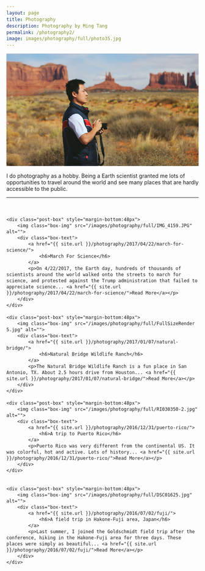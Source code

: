 ```yaml
---
layout: page
title: Photography
description: Photography by Ming Tang
permalink: /photography2/
image: images/photography/full/photo35.jpg
---
```


<!-- panorama photos -->
<a href="/images/tang.jpg" data-imagelightbox="d"><img src="/images/tang.jpg" alt="Me in the monument" /></a>

<div class="page-content wc-container">
	<p>I do photography as a hobby. Being a Earth scientist granted me lots of opportunities to travel around the world and see many places that are hardly accessible to the public.</p>
	<hr style="margin-bottom:48px">

	<div class="post-box" style="margin-bottom:48px">
		<img class="box-img" src="/images/photography/full/IMG_4159.JPG" alt="">
		<div class="box-text">
			<a href="{{ site.url }}/photography/2017/04/22/march-for-science/">
				<h6>March For Science</h6>
			</a>
			<p>On 4/22/2017, the Earth day, hundreds of thousands of scientists around the world walked onto the streets to march for science, and protested against the Trump administration that failed to appreciate science... <a href="{{ site.url }}/photography/2017/04/22/march-for-science/">Read More</a></p>
		</div>
	</div>

	<div class="post-box" style="margin-bottom:48px">
		<img class="box-img" src="/images/photography/full/FullSizeRender 5.jpg" alt="">
		<div class="box-text">
			<a href="{{ site.url }}/photography/2017/01/07/natural-bridge/">
				<h6>Natural Bridge Wildlife Ranch</h6>
			</a>
			<p>The Natural Bridge Wildlife Ranch is a fun place in San Antonio, TX. About 2.5 hours drive from Houston... <a href="{{ site.url }}/photography/2017/01/07/natural-bridge/">Read More</a></p>
		</div>
	</div>

	<div class="post-box" style="margin-bottom:48px">
		<img class="box-img" src="/images/photography/full/RI030350-2.jpg" alt="">
		<div class="box-text">
			<a href="{{ site.url }}/photography/2016/12/31/puerto-rico/">
				<h6>A trip to Puerto Rico</h6>
			</a>
			<p>Puerto Rico was very different from the continental US. It was colorful, hot and active. Lots of history... <a href="{{ site.url }}/photography/2016/12/31/puerto-rico/">Read More</a></p>
		</div>
	</div>


	<div class="post-box" style="margin-bottom:48px">
		<img class="box-img" src="/images/photography/full/DSC01625.jpg" alt="">
		<div class="box-text">
			<a href="{{ site.url }}/photography/2016/07/02/fuji/">
				<h6>A field trip in Hakone-Fuji area, Japan</h6>
			</a>
			<p>Last summer, I joined the Goldschmidt field trip after the conference, hiking in the Hakone-Fuji area for three days. These places were simply as beautiful... <a href="{{ site.url }}/photography/2016/07/02/fuji/">Read More</a></p>
		</div>
	</div>
</div>
